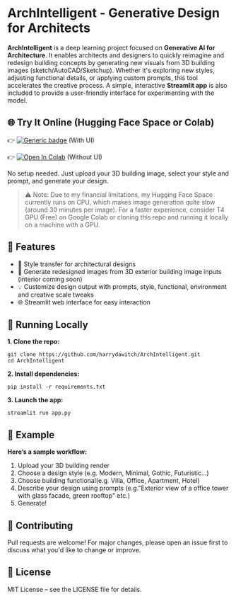# ArchIntelligent - Generative Design for Architects

**ArchIntelligent** is a deep learning project focused on **Generative AI for Architecture**. It enables architects and designers to quickly reimagine and redesign building concepts by generating new visuals from 3D building images (sketch/AutoCAD/Sketchup). Whether it's exploring new styles, adjusting functional details, or applying custom prompts, this tool accelerates the creative process. A simple, interactive **Streamlit app** is also included to provide a user-friendly interface for experimenting with the model.

## 🌐 Try It Online (Hugging Face Space or Colab)
👉 [![Generic badge](https://img.shields.io/badge/🤗-Open%20in%20Spaces-blue.svg)]([https://huggingface.co/spaces/pharma/CLIP-Interrogator](https://huggingface.co/spaces/harrydawitch/ArchIntelligent)) (With UI)

👉 [![Open In Colab](https://colab.research.google.com/assets/colab-badge.svg)](https://colab.research.google.com/github/harrydawitch/ArchIntelligent/blob/master/run_on_colab.ipynb) (Without UI)

No setup needed. Just upload your 3D building image, select your style and prompt, and generate your design.

>⚠️ Note: Due to my financial limitations, my Hugging Face Space currently runs on CPU, which makes image generation quite slow (around 30 minutes per image).
For a faster experience, consider T4 GPU (Free) on Google Colab or cloning this repo and running it locally on a machine with a GPU.

## 🚀 Features
- 🎨 Style transfer for architectural designs
- 🏢 Generate redesigned images from 3D exterior building image inputs (interior coming soon)
- 💡 Customize design output with prompts, style, functional, environment and creative scale tweaks
- 🌐 Streamlit web interface for easy interaction

## 🧪 Running Locally
**1. Clone the repo:**
```console
git clone https://github.com/harrydawitch/ArchIntelligent.git
cd ArchIntelligent
```

**2. Install dependencies:**
```console
pip install -r requirements.txt
```

**3. Launch the app:**

```console
streamlit run app.py
```

## 📸 Example
**Here’s a sample workflow:**
1. Upload your 3D building render
2. Choose a design style (e.g. Modern, Minimal, Gothic, Futuristic...)
3. Choose building functional(e.g. Villa, Office, Apartment, Hotel)
4. Describe your design using prompts (e.g."Exterior view of a office tower with glass facade, green rooftop" etc.)
5. Generate!
   
## 🤝 Contributing
Pull requests are welcome! For major changes, please open an issue first to discuss what you'd like to change or improve.


## 📄 License
MIT License – see the LICENSE file for details.
